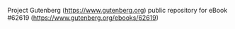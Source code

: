 Project Gutenberg (https://www.gutenberg.org) public repository for eBook #62619 (https://www.gutenberg.org/ebooks/62619)
